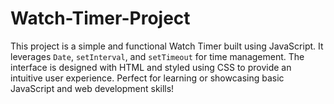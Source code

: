 # Watch-Timer-Project
This project is a simple and functional Watch Timer built using JavaScript. It leverages `Date`, `setInterval`, and `setTimeout` for time management. The interface is designed with HTML and styled using CSS to provide an intuitive user experience. Perfect for learning or showcasing basic JavaScript and web development skills!

